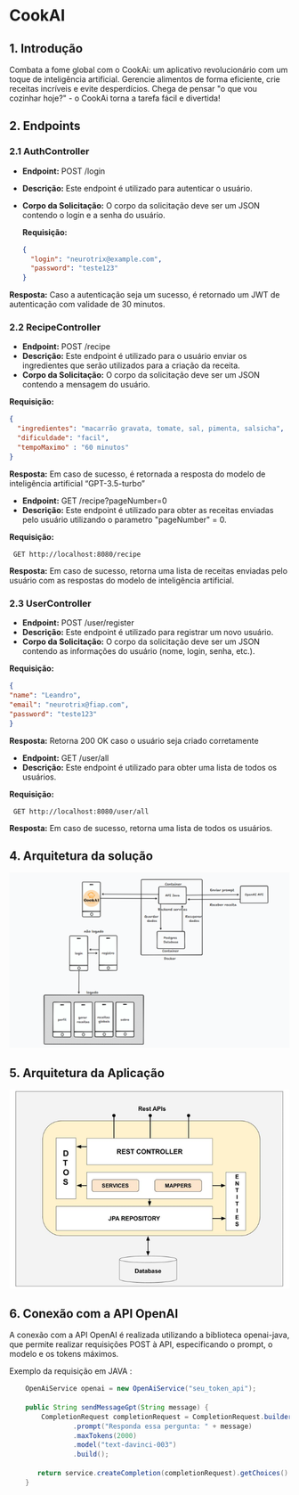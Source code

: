 # CookAI

## 1. Introdução

Combata a fome global com o CookAi: um aplicativo revolucionário com um toque de inteligência artificial. Gerencie alimentos de forma eficiente, crie receitas incríveis e evite desperdícios. Chega de pensar "o que vou cozinhar hoje?" - o CookAi torna a tarefa fácil e divertida!

## 2. Endpoints

### 2.1 AuthController

- **Endpoint:** POST /login
- **Descrição:** Este endpoint é utilizado para autenticar o usuário.
- **Corpo da Solicitação:** O corpo da solicitação deve ser um JSON contendo o login e a senha do usuário.
  
  **Requisição:**
  ```json
  {
    "login": "neurotrix@example.com",
    "password": "teste123"
  }
  ```
  
**Resposta:** Caso a autenticação seja um sucesso, é retornado um JWT de autenticação com validade de 30 minutos.

### 2.2 RecipeController

- **Endpoint:** POST /recipe
- **Descrição:** Este endpoint é utilizado para o usuário enviar os ingredientes que serão utilizados para a criação da receita.
- **Corpo da Solicitação:** O corpo da solicitação deve ser um JSON contendo a mensagem do usuário.

 **Requisição:**
  ```json
  {
    "ingredientes": "macarrão gravata, tomate, sal, pimenta, salsicha",
    "dificuldade": "facil",
    "tempoMaximo" : "60 minutos"
  }
  ```

**Resposta:** Em caso de sucesso, é retornada a resposta do modelo de inteligência artificial “GPT-3.5-turbo”

- **Endpoint:** GET /recipe?pageNumber=0
- **Descrição:** Este endpoint é utilizado para obter as receitas enviadas pelo usuário utilizando o parametro "pageNumber" = 0.

 **Requisição:**
  ```URL
   GET http://localhost:8080/recipe
  ```
**Resposta:** Em caso de sucesso, retorna uma lista de receitas enviadas pelo usuário com as respostas do modelo de inteligência artificial.

### 2.3 UserController

- **Endpoint:** POST /user/register
- **Descrição:** Este endpoint é utilizado para registrar um novo usuário.
- **Corpo da Solicitação:** O corpo da solicitação deve ser um JSON contendo as informações do usuário (nome, login, senha, etc.).

 **Requisição:**
  ```json
{
  "name": "Leandro",
  "email": "neurotrix@fiap.com",
  "password": "teste123"
}
  ```

**Resposta:** Retorna 200 OK caso o usuário seja criado corretamente

- **Endpoint:** GET /user/all 
- **Descrição:** Este endpoint é utilizado para obter uma lista de todos os usuários.

 **Requisição:**
  ```URL
   GET http://localhost:8080/user/all
  ```
  
**Resposta:** Em caso de sucesso, retorna uma lista de todos os usuários.

## 4. Arquitetura da solução

![Arquitetura da Solucao](./img/arquitetura-solucao.png)

## 5. Arquitetura da Aplicação

![Arquitetura da Solucao](./img/arquitetura-comunicacao.png)

## 6. Conexão com a API OpenAI

A conexão com a API OpenAI é realizada utilizando a biblioteca openai-java, que permite realizar requisições POST à API, especificando o prompt, o modelo e os tokens máximos.

Exemplo da requisição em JAVA :

```java
    OpenAiService openai = new OpenAiService("seu_token_api");

    public String sendMessageGpt(String message) {
        CompletionRequest completionRequest = CompletionRequest.builder()
                .prompt("Responda essa pergunta: " + message)
                .maxTokens(2000)
                .model("text-davinci-003")
                .build();

       return service.createCompletion(completionRequest).getChoices().get(0).getText();
    }
```
